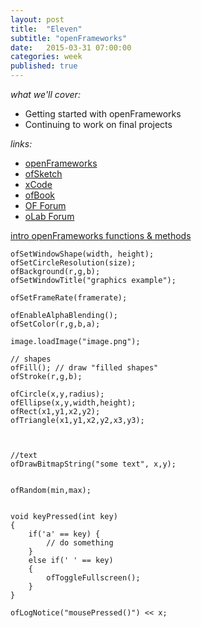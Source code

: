 ```yaml
---
layout: post
title:  "Eleven"
subtitle: "openFrameworks"
date:   2015-03-31 07:00:00
categories: week
published: true
---
```


*what we'll cover:*

- Getting started with openFrameworks
- Continuing to work on final projects

*links:*

- [openFrameworks](http://openframeworks.cc)
- [ofSketch](https://github.com/olab-io/ofSketch)
- [xCode](http://itunes.apple.com/us/app/xcode/id497799835?ls=1&mt=12)
- [ofBook](https://github.com/openframeworks/ofBook)
- [OF Forum](http://forum.openframeworks.cc)
- [oLab Forum](http://talk.olab.io)


<div class="expander">
  <a href="javascript:void(0)" id="js-expander-trigger-5" class="expander-trigger expander-hidden demo">intro openFrameworks functions & methods</a>
  <div id="js-expander-content-5" class="expander-content" markdown="1">

	ofSetWindowShape(width, height);
	ofSetCircleResolution(size);
	ofBackground(r,g,b);
	ofSetWindowTitle("graphics example");
	 
	ofSetFrameRate(framerate);
	 
	ofEnableAlphaBlending();
	ofSetColor(r,g,b,a); 
	 
	image.loadImage("image.png");
	 
	// shapes
	ofFill(); // draw "filled shapes"
	ofStroke(r,g,b);
	 
	ofCircle(x,y,radius);
	ofEllipse(x,y,width,height);
	ofRect(x1,y1,x2,y2);
	ofTriangle(x1,y1,x2,y2,x3,y3);
	 
	 
	 
	//text
	ofDrawBitmapString("some text", x,y);
	 
	 
	ofRandom(min,max);
	 
	 
	void keyPressed(int key)
	{
	    if('a' == key) {
	    	// do something
	   	}
	   	else if(' ' == key)
	    {
	        ofToggleFullscreen();
	    }
	}
	 
	ofLogNotice("mousePressed()") << x;

</div>
